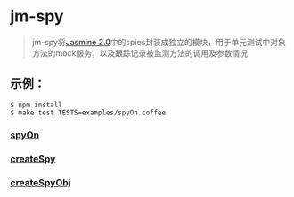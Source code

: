 # jm-spy 

> jm-spy将[Jasmine 2.0](http://jasmine.github.io/2.0/introduction.html)中的spies封装成独立的模块，用于单元测试中对象方法的mock服务，以及跟踪记录被监测方法的调用及参数情况

## 示例：

```
$ npm install
$ make test TESTS=examples/spyOn.coffee
```

### [spyOn](https://github.com/christineRR/jm-spy/blob/master/examples/spyOn.coffee)

### [createSpy](https://github.com/christineRR/jm-spy/blob/master/examples/createSpy.coffee)

### [createSpyObj](https://github.com/christineRR/jm-spy/blob/master/examples/createSpyObj.coffee)
